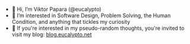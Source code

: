 - 👋 Hi, I’m Viktor Papara (@eucalypto)
- 👀 I’m interested in Software Design, Problem Solving, the Human Condition, and anything that tickles my curiosity
- 📖 If you're interested in my pseudo-random thoughts, you're invited to visit my blog: [blog.eucalypto.net](https://blog.eucalypto.net)

<!---
eucalypto/eucalypto is a ✨ special ✨ repository because its `README.md` (this file) appears on your GitHub profile.
You can click the Preview link to take a look at your changes.
--->
